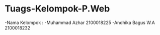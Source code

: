# Tuags-Kelompok-P.Web
-Nama Kelompok :
-Muhammad Azhar       2100018225
-Andhika Bagus W.A    2100018232

